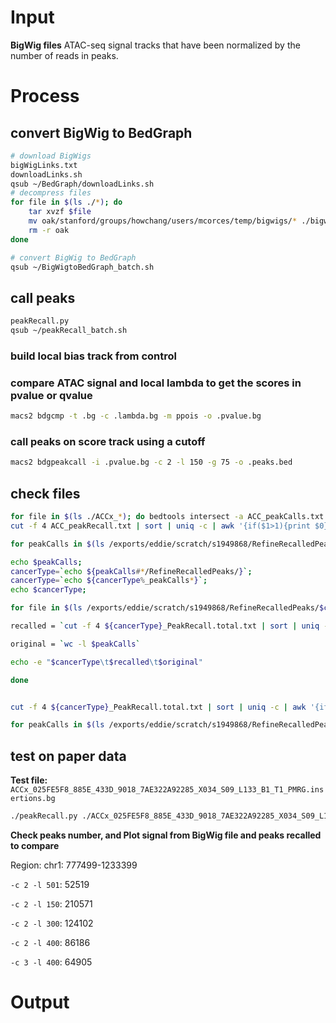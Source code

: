 # Input
**BigWig files**
ATAC-seq signal tracks that have been normalized by the number of reads in peaks. 
# Process
## convert BigWig to BedGraph
```bash
# download BigWigs
bigWigLinks.txt
downloadLinks.sh
qsub ~/BedGraph/downloadLinks.sh
# decompress files
for file in $(ls ./*); do
	tar xvzf $file
	mv oak/stanford/groups/howchang/users/mcorces/temp/bigwigs/* ./bigwigs
	rm -r oak
done
```
```bash
# convert BigWig to BedGraph
qsub ~/BigWigtoBedGraph_batch.sh
```
## call peaks
```bash
peakRecall.py
qsub ~/peakRecall_batch.sh
```
### build local bias track from control
### compare ATAC signal and local lambda to get the scores in pvalue or qvalue
```bash
macs2 bdgcmp -t .bg -c .lambda.bg -m ppois -o .pvalue.bg
```
### call peaks on score track using a cutoff
```bash
macs2 bdgpeakcall -i .pvalue.bg -c 2 -l 150 -g 75 -o .peaks.bed
```
## check files
```bash
for file in $(ls ./ACCx_*); do bedtools intersect -a ACC_peakCalls.txt.sorted -b $file -f 0.5 -u >> ACC_peakRecall.txt; done
cut -f 4 ACC_peakRecall.txt | sort | uniq -c | awk '{if($1>1){print $0}}' | wc -l
```
```bash
for peakCalls in $(ls /exports/eddie/scratch/s1949868/RefineRecalledPeaks/*.txt.sorted); do 

echo $peakCalls; 
cancerType=`echo ${peakCalls#*/RefineRecalledPeaks/}`; 
cancerType=`echo ${cancerType%_peakCalls*}`;
echo $cancerType; 

for file in $(ls /exports/eddie/scratch/s1949868/RefineRecalledPeaks/$cancerType*.peaks.bed.sorted); do bedtools intersect -a $peakCalls -b $file -f 0.5 -u >> ${cancerType}_PeakRecall.total.txt; done

recalled = `cut -f 4 ${cancerType}_PeakRecall.total.txt | sort | uniq -c | awk '{if($1>1){print $0}}' | wc -l`

original = `wc -l $peakCalls`

echo -e "$cancerType\t$recalled\t$original"

done


cut -f 4 ${cancerType}_PeakRecall.total.txt | sort | uniq -c | awk '{if($1>1){print $0}}' | wc -l
```
```bash
for peakCalls in $(ls /exports/eddie/scratch/s1949868/RefineRecalledPeaks/*.txt.sorted); do  echo $peakCalls;  cancerType=`echo ${peakCalls#*/RefineRecalledPeaks/}`;  cancerType=`echo ${cancerType%_peakCalls*}`; echo $cancerType; for file in $(ls /exports/eddie/scratch/s1949868/RefineRecalledPeaks/$cancerType*.peaks.bed.sorted); do bedtools intersect -a $peakCalls -b $file -f 0.5 -u >> ${cancerType}_PeakRecall.total.txt; done; Recalled = `cut -f 4 ${cancerType}_PeakRecall.total.txt | sort | uniq -c | awk '{if($1>1){print $0}}' | wc -l`; Original = `wc -l $peakCalls`; echo -e "$cancerType\t$recalled\t$original"; done
```
## test on paper data
**Test file:** `ACCx_025FE5F8_885E_433D_9018_7AE322A92285_X034_S09_L133_B1_T1_PMRG.insertions.bg`
```bash
./peakRecall.py ./ACCx_025FE5F8_885E_433D_9018_7AE322A92285_X034_S09_L133_B1_T1_PMRG.insertions.bg
```
**Check peaks number, and Plot signal from BigWig file and peaks recalled to compare**

Region: chr1: 777499-1233399

`-c 2 -l 501`: 52519 


`-c 2 -l 150`: 210571

`-c 2 -l 300`: 124102

`-c 2 -l 400`: 86186


`-c 3 -l 400`: 64905 
# Output
<!--stackedit_data:
eyJoaXN0b3J5IjpbNTUwOTE0NzYzLDE5Njc3ODg5NDIsLTQ3ND
c4Nzg0OCwxNjg2NjQ1NjQ1LC0yMDk3OTI3OTc2LC0zMDk4MjQ2
NDEsLTk1NDg4NjgzNiwyMDUyOTU5MzQ3LC01MjYxNDg2MDQsMT
MyNzYzNTI0NiwtMTcyODI3MTQ3OCwtMTI0ODY5MTgzNywzMTcx
MDI0NDgsLTcwNzQ5MzUyNCwzMTcxMDI0NDgsMTgwOTk2MjE0Mi
wtMTg2NDM5NTIyNSwxMzUzNzkyODIzLDEwNzUyNTI2MSwtMTg0
OTYyMjAxMV19
-->